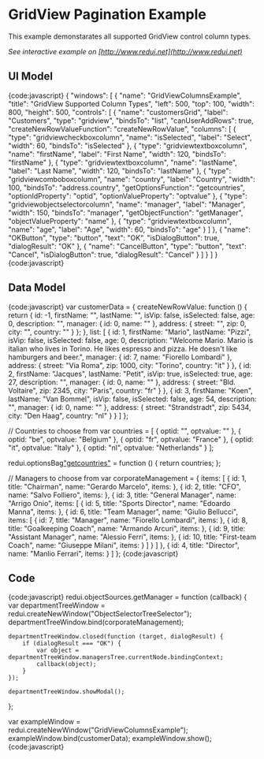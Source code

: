 # GridView Pagination Example

This example demonstarates all supported GridView control column types.

_See interactive example on [http://www.redui.net](http://www.redui.net)_

## UI Model

{code:javascript}
{
    "windows": [
        {
            "name": "GridViewColumnsExample",
            "title": "GridView Supported Column Types",
            "left": 500,
            "top": 100,
            "width": 800,
            "height": 500,
            "controls": [
                {
                    "name": "customersGrid",
                    "label": "Customers",
                    "type": "gridview",
                    "bindsTo": "list",
                    "canUserAddRows": true,
                    "createNewRowValueFunction": "createNewRowValue",
                    "columns": [
                        {
                            "type": "gridviewcheckboxcolumn",
                            "name": "isSelected",
                            "label": "Select",
                            "width": 60,
                            "bindsTo": "isSelected"
                        },
                        {
                            "type": "gridviewtextboxcolumn",
                            "name": "firstName",
                            "label": "First Name",
                            "width": 120,
                            "bindsTo": "firstName"
                        },
                        {
                            "type": "gridviewtextboxcolumn",
                            "name": "lastName",
                            "label": "Last Name",
                            "width": 120,
                            "bindsTo": "lastName"
                        },
                        {
                            "type": "gridviewcomboboxcolumn",
                            "name": "country",
                            "label": "Country",
                            "width": 100,
                            "bindsTo": "address.country",
                            "getOptionsFunction": "getcountries",
                            "optionIdProperty": "optid",
                            "optionValueProperty": "optvalue"
                        },
                        {
                            "type": "gridviewobjectselectorcolumn",
                            "name": "manager",
                            "label": "Manager",
                            "width": 150,
                            "bindsTo": "manager",
                            "getObjectFunction": "getManager",
                            "objectValueProperty": "name"
                        },
                        {
                            "type": "gridviewtextboxcolumn",
                            "name": "age",
                            "label": "Age",
                            "width": 60,
                            "bindsTo": "age"
                        }
                    ]
                },
                {
                    "name": "OKButton",
                    "type": "button",
                    "text": "OK",
                    "isDialogButton": true,
                    "dialogResult": "OK"
                },
                {
                    "name": "CancelButton",
                    "type": "button",
                    "text": "Cancel",
                    "isDialogButton": true,
                    "dialogResult": "Cancel"
                }
            ]
        }
    ]
}
{code:javascript}

## Data Model

{code:javascript}
var customerData = {
	createNewRowValue: function () {
		return {
			id: -1,
			firstName: "",
			lastName: "",
			isVip: false,
			isSelected: false,
			age: 0,
			description: "",
			manager: { id: 0, name: "" },
			address: {
				street: "",
				zip: 0,
				city: "",
				country: ""
			}
		};
	},
	list: [
		{
			id: 1,
			firstName: "Mario",
			lastName: "Pizzi",
			isVip: false,
			isSelected: false,
			age: 0,
			description: "Welcome Mario. Mario is italian who lives in Torino. He likes espresso and pizza. He doesn't like hamburgers and beer.",
			manager: { id: 7, name: "Fiorello Lombardi" },
			address: {
				street: "Via Roma",
				zip: 1000,
				city: "Torino",
				country: "it"
			}
		},
		{
			id: 2,
			firstName: "Jacques",
			lastName: "Petit",
			isVip: true,
			isSelected: true,
			age: 27,
			description: "",
			manager: { id: 0, name: "" },
			address: {
				street: "Bld. Voltaire",
				zip: 2345,
				city: "Paris",
				country: "fr"
			}
		},
		{
			id: 3,
			firstName: "Koen",
			lastName: "Van Bommel",
			isVip: false,
			isSelected: false,
			age: 54,
			description: "",
			manager: { id: 0, name: "" },
			address: {
				street: "Strandstradt",
				zip: 5434,
				city: "Den Haag",
				country: "nl"
			}
		}
	]
};

// Countries to choose from
var countries = [
	{ optid: "", optvalue: "" },
	{ optid: "be", optvalue: "Belgium" },
	{ optid: "fr", optvalue: "France" },
	{ optid: "it", optvalue: "Italy" },
	{ optid: "nl", optvalue: "Netherlands" }
];

redui.optionsBag["getcountries"](_getcountries_) = function () {
	return countries;
};

// Managers to choose from
var corporateManagement = {
	items: [
		{
			id: 1,
			title: "Chairman",
			name: "Gerardo Marcelo",
			items: []()
		},
		{
			id: 2,
			title: "CFO",
			name: "Salvo Folliero",
			items: []()
		},
		{
			id: 3,
			title: "General Manager",
			name: "Arrigo Onio",
			items: [
				{
					id: 5,
					title: "Sports Director",
					name: "Edoardo Manna",
					items: []()
				},
				{
					id: 6,
					title: "Team Manager",
					name: "Giulio Bellucci",
					items: [
						{
							id: 7,
							title: "Manager",
							name: "Fiorello Lombardi",
							items: []()
						},
						{
							id: 8,
							title: "Goalkeeping Coach",
							name: "Armando Arcuri",
							items: []()
						},
						{
							id: 9,
							title: "Assistant Manager",
							name: "Alessio Ferri",
							items: []()
						},
						{
							id: 10,
							title: "First-team Coach",
							name: "Giuseppe Milani",
							items: []()
						}
					]
				}
			]
		},
		{
			id: 4,
			title: "Director",
			name: "Manlio Ferrari",
			items: []()
		}
	]
};
{code:javascript}

## Code

{code:javascript}
redui.objectSources.getManager = function (callback) {
	var departmentTreeWindow = redui.createNewWindow("ObjectSelectorTreeSelector");
	departmentTreeWindow.bind(corporateManagement);

	departmentTreeWindow.closed(function (target, dialogResult) {
		if (dialogResult === "OK") {
			var object = departmentTreeWindow.managersTree.currentNode.bindingContext;
			callback(object);
		}
	});

	departmentTreeWindow.showModal();
};

var exampleWindow = redui.createNewWindow("GridViewColumnsExample");
exampleWindow.bind(customerData);
exampleWindow.show();
{code:javascript}